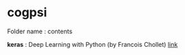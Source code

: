 # cogpsi

Folder name : contents

**keras** : Deep Learning with Python (by Francois Chollet) [link](https://www.amazon.com/Deep-Learning-Python-Francois-Chollet/dp/1617294438)


